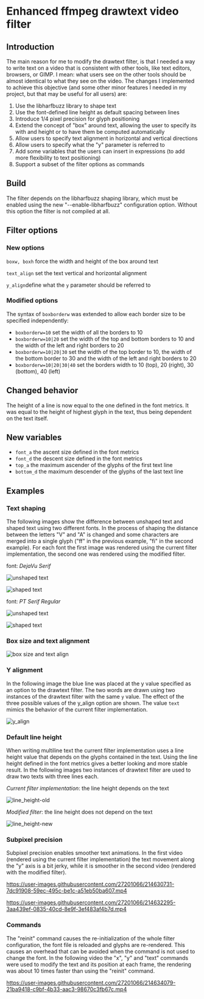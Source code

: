# Enhanced ffmpeg drawtext video filter
## Introduction
The main reason for me to modify the drawtext filter, is that I needed a way to write text on a video that is consistent with other tools, like text editors, browsers, or GIMP. I mean: what users see on the other tools should be almost identical to what they see on the video. The changes I implemented to achieve this objective (and some other minor features I needed in my project, but that may be useful for all users) are:

 1. Use the libharfbuzz library to shape text
 2. Use the font-defined line height as default spacing between lines
 3. Introduce 1/4 pixel precision for glyph positioning
 4. Extend the concept of "box" around text, allowing the user to specify its with and height or to have them be computed automatically
 5. Allow users to specify text alignment in horizontal and vertical directions
 6. Allow users to specify what the "y" parameter is referred to
 7. Add some variables that the users can insert in expressions (to add more flexibility to text positioning)
 8. Support a subset of the filter options as commands

## Build
The filter depends on the libharfbuzz shaping library, which must be enabled using the new "--enable-libharfbuzz" configuration option. Without this option the filter is not compiled at all.

## Filter options

### New options
`boxw, boxh` force the width and height of the box around text

`text_align` set the text vertical and horizontal alignment

`y_align`define what the `y` parameter should be referred to

### Modified options
The syntax of `boxborderw` was extended to allow each border size to be specified independently:

 - `boxborderw=10` set the width of all the borders to 10
 - `boxborderw=10|20` set the width of the top and bottom borders to 10 and the width of the left and right borders to 20
-  `boxborderw=10|20|30` set the width of the top border to 10, the width of the bottom border to 30 and the width of the left and right borders to 20
-  `boxborderw=10|20|30|40`  set the borders width to 10 (top), 20 (right), 30 (bottom), 40 (left)

## Changed behavior
The height of a line is now equal to the one defined in the font metrics. It was equal to the height of highest glyph in the text, thus being dependent on the text itself.

## New variables
 - `font_a` the ascent size defined in the font metrics
 - `font_d` the descent size defined in the font metrics
 - `top_a` the maximum ascender of the glyphs of the first text line
 - `bottom_d` the maximum descender of the glyphs of the last text line

## Examples
### Text shaping
The following images show the difference between unshaped text and shaped text using two different fonts. In the process of shaping the distance between the letters "V" and "A" is changed and some characters are merged into a single glyph ("ff" in the previous example, "fi" in the second example). For each font the first image was rendered using the current filter implementation, the second one was rendered using the modified filter.

font: *DejaVu Serif*

![unshaped text](https://user-images.githubusercontent.com/27201066/214627926-c3b5c6a4-ba83-4e4b-82b8-7bdc8790770c.png)

![shaped text](https://user-images.githubusercontent.com/27201066/214627474-a8cc9fa8-c3a3-493e-95fe-86363aca0710.png)

font: *PT Serif Regular*

![unshaped text](https://user-images.githubusercontent.com/27201066/214628371-fc71c23e-edd3-459e-8ac9-73a69ae0ca02.png)

![shaped text](https://user-images.githubusercontent.com/27201066/214628436-89b87c62-d607-4ba6-b752-6ba6de16d49e.png)

### Box size and text alignment

![box size and text align](https://user-images.githubusercontent.com/27201066/214628965-82e3303b-c378-4c13-906b-9012b4174faa.png)

### Y alignment
In the following image the blue line was placed at the y value specified as an option to the drawtext filter. The two words are drawn using two instances of the drawtext filter with the same `y` value. The effect of the three possible values of the y_align option are shown. The value `text` mimics the behavior of the current filter implementation.

![y_align](https://user-images.githubusercontent.com/27201066/214629259-a57dce1c-c112-47cb-a3c5-8625e51e5102.png)

### Default line height
When writing multiline text the current filter implementation uses a line height value that depends on the glyphs contained in the text. Using the line height defined in the font metrics gives a better looking and more stable result. In the following images two instances of drawtext filter are used to draw two texts with three lines each.

*Current filter implementation*: the line height depends on the text

![line_height-old](https://user-images.githubusercontent.com/27201066/214710175-536e5f4c-3711-4abf-b133-0b62e875fb7d.png)

*Modified filter*: the line height does not depend on the text

![line_height-new](https://user-images.githubusercontent.com/27201066/214710200-453d3c4d-fe9a-4e97-a68e-887d127f55f6.png)

### Subpixel precision
Subpixel precision enables smoother text animations. In the first video (rendered using the current filter implementation) the text movement along the "y" axis is a bit jerky, while it is smoother in the second video (rendered with the modified filter).

https://user-images.githubusercontent.com/27201066/214630731-7dc91908-59ec-495c-be1c-a51eb50ba607.mp4

https://user-images.githubusercontent.com/27201066/214632295-3aa439ef-0835-40cd-8e9f-3ef483af4b7d.mp4

### Commands
The "reinit" command causes the re-initialization of the whole filter configuration, the font file is reloaded and glyphs are re-rendered. This causes an overhead that can be avoided when the command is not used to change the font. In the following video the "x", "y" and "text" commands were used to modify the text and its position at each frame, the rendering was about 10 times faster than using the "reinit" command.

https://user-images.githubusercontent.com/27201066/214634079-21ba9418-c9bf-4b33-aac3-98670c3fb67c.mp4
